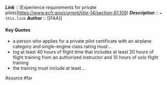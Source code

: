 ***Link***      :: [Experience requirements for private pilots]https://www.ecfr.gov/current/title-14/section-61.109)
***Description***      :: `= this.link`
***Author*** :: [[FAA]]

#### Key Quotes
* a person who applies for a private pilot certificate with an airplane category and single-engine class rating must...
* log at least 40 hours of flight time that includes at least 20 hours of flight training from an authorized instructor and 10 hours of solo flight training
* the training must include at least...

#source #far